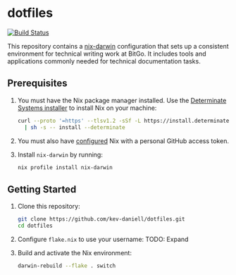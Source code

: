 # dotfiles

[![Build Status]](https://github.com/kev-daniell/dotfiles/actions/workflows/ci.yaml)

[build status]: https://github.com/kev-daniell/dotfiles/actions/workflows/ci.yaml/badge.svg?event=push

This repository contains a [nix-darwin] configuration that sets up a consistent environment for technical writing work at BitGo.
It includes tools and applications commonly needed for technical documentation tasks.

[nix-darwin]: https://github.com/LnL7/nix-darwin

## Prerequisites

1. You must have the Nix package manager installed.
   Use the [Determinate Systems installer] to install Nix on your machine:

   ```sh
   curl --proto '=https' --tlsv1.2 -sSf -L https://install.determinate.systems/nix \
     | sh -s -- install --determinate
   ```

2. You must also have [configured] Nix with a personal GitHub access token.

3. Install `nix-darwin` by running:

   ```sh
   nix profile install nix-darwin
   ```

[determinate systems installer]: https://github.com/DeterminateSystems/nix-installer
[configured]: https://bitgoinc.atlassian.net/wiki/spaces/ENG/pages/2800156677/Create+a+GitHub+Personal+Access+Token+for+Nix

## Getting Started

1. Clone this repository:

   ```sh
   git clone https://github.com/kev-daniell/dotfiles.git
   cd dotfiles
   ```

2. Configure `flake.nix` to use your username:
   TODO: Expand

3. Build and activate the Nix environment:

   ```sh
   darwin-rebuild --flake . switch
   ```

